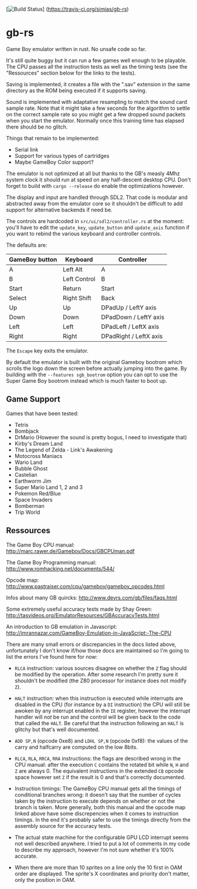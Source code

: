 [![Build Status](https://travis-ci.org/simias/gb-rs.svg)]
(https://travis-ci.org/simias/gb-rs)

gb-rs
=====

Game Boy emulator written in rust. No unsafe code so far.

It's still quite buggy but it can run a few games well enough to be
playable. The CPU passes all the instruction tests as well as the
timing tests (see the "Ressources" section below for the links to the
tests).

Saving is implemented, it creates a file with the ".sav" extension in
the same directory as the ROM being executed if it supports saving.

Sound is implemented with adaptative resampling to match the sound
card sample rate. Note that it might take a few seconds for the
algorithm to settle on the correct sample rate so you might get a few
dropped sound packets when you start the emulator. Normally once this
training time has elapsed there should be no glitch.

Things that remain to be implemented:
* Serial link
* Support for various types of cartridges
* Maybe GameBoy Color support?

The emulator is not optimized at all but thanks to the GB's measly
4Mhz system clock it should run at speed on any half-descent desktop
CPU. Don't forget to build with ```cargo --release``` do enable the
optimizations however.

The display and input are handled through SDL2. That code is modular
and abstracted away from the emulator core so it shouldn't be
difficult to add support for alternative backends if need be.

The controls are hardcoded in `src/ui/sdl2/controller.rs` at the
moment: you'll have to edit the `update_key`, `update_button` and
`update_axis` function if you want to rebind the various keyboard and
controller controls.

The defaults are:

| GameBoy button  | Keyboard      | Controller             |
| --------------- | ------------- | ---------------------- |
| A               | Left Alt      | A                      |
| B               | Left Control  | B                      |
| Start           | Return        | Start                  |
| Select          | Right Shift   | Back                   |
| Up              | Up            | DPadUp    / LeftY axis |
| Down            | Down          | DPadDown  / LeftY axis |
| Left            | Left          | DPadLeft  / LeftX axis |
| Right           | Right         | DPadRight / LeftX axis |

The `Escape` key exits the emulator.

By default the emulator is built with the original Gameboy bootrom
which scrolls the logo down the screen before actually jumping into
the game. By building with the `--features sgb_bootrom` option you can
opt to use the Super Game Boy bootrom instead which is much faster to
boot up.

Game Support
------------

Games that have been tested:

* Tetris
* Bombjack
* DrMario (However the sound is pretty bogus, I need to investigate that)
* Kirby's Dream Land
* The Legend of Zelda - Link's Awakening
* Motocross Maniacs
* Wario Land
* Bubble Ghost
* Castelian
* Earthworm Jim
* Super Mario Land 1, 2 and 3
* Pokemon Red/Blue
* Space Invaders
* Bomberman
* Trip World

Ressources
----------

The Game Boy CPU manual: http://marc.rawer.de/Gameboy/Docs/GBCPUman.pdf

The Game Boy Programming manual: http://www.romhacking.net/documents/544/

Opcode map: http://www.pastraiser.com/cpu/gameboy/gameboy_opcodes.html

Infos about many GB quircks: http://www.devrs.com/gb/files/faqs.html

Some extremely useful accuracy tests made by Shay Green:
http://tasvideos.org/EmulatorResources/GBAccuracyTests.html

An introduction to GB emulation in Javascript:
http://imrannazar.com/GameBoy-Emulation-in-JavaScript:-The-CPU

There are many small errors or discrepancies in the docs listed above,
unfortunately I don't know if/how those docs are maintained so I'm
going to list the errors I've found here for now:

* `RLCA` instruction: various sources disagree on whether the `Z` flag
  should be modified by the operation. After some research I'm pretty
  sure it shouldn't be modified (the Z80 processor for instance does
  not modify `Z`).

* `HALT` instruction: when this instruction is executed while
  interrupts are disabled in the CPU (for instance by a `DI`
  instruction) the CPU will still be awoken by any interrupt enabled
  in the `IE` register, however the interrupt handler will *not* be
  run and the control will be given back to the code that called the
  `HALT`. Be careful that the instruction following an `HALT` is
  glitchy but that's well documented.

* `ADD SP,N` (opcode 0xe8) and `LDHL SP,N` (opcode 0xf8): the values
  of the carry and halfcarry are computed on the low 8bits.

* `RLCA`, `RLA`, `RRCA`, `RRA` instructions: the flags are described
   wrong in the CPU manual: after the execution `C` contains the
   rotated bit while `N`, `H` and `Z` are always 0. The equivalent
   instructions in the extended `CB` opcode space however set `Z` if
   the result is 0 and that's correctly documented.

* Instruction timings: The GameBoy CPU manual gets all the timings of
  conditional branches wrong: it doesn't say that the number of cycles
  taken by the instruction to execute depends on whether or not the
  branch is taken. More generally, both this manual and the opcode map
  linked above have some discrepencies when it comes to instruction
  timings. In the end it's probably safer to use the timings directly
  from the assembly source for the accuracy tests.

* The actual state machine for the configurable GPU LCD interrupt
  seems not well described anywhere. I tried to put a lot of comments
  in my code to describe my approach, however I'm not sure whether
  it's 100% accurate.

* When there are more than 10 sprites on a line only the 10 first in
  OAM order are displayed. The sprite's X coordinates and priority
  don't matter, only the position in OAM.
